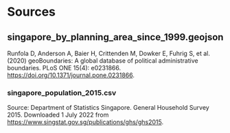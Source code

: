 # Sources

## singapore_by_planning_area_since_1999.geojson
Runfola D, Anderson A, Baier H, Crittenden M, Dowker E, Fuhrig S, et al. (2020) 
geoBoundaries: A global database of political administrative boundaries. 
PLoS ONE 15(4): e0231866. https://doi.org/10.1371/journal.pone.0231866. 

### singapore_population_2015.csv
Source: Department of Statistics Singapore. General Household Survey 2015. Downloaded 1 July 2022 from https://www.singstat.gov.sg/publications/ghs/ghs2015.


